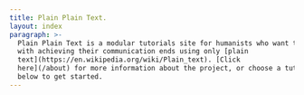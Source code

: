```yaml
---
title: Plain Plain Text.
layout: index
paragraph: >-
  Plain Plain Text is a modular tutorials site for humanists who want to get comfortable
  with achieving their communication ends using only [plain
  text](https://en.wikipedia.org/wiki/Plain_text). [Click
  here](/about) for more information about the project, or choose a tutorial
  below to get started.
---
```


